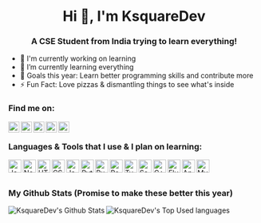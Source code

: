 <h1 align="center">Hi 👋, I'm KsquareDev</h1>
<h3 align="center">A CSE Student from India trying to learn everything!</h3>


* 🔭 I'm currently working on learning
* 🌱 I’m currently learning everything
* 🥅 Goals this year: Learn better programming skills and contribute more
* ⚡ Fun Fact: Love pizzas & dismantling things to see what's inside


<h3>Find me on:</h3>

[<img align="left" alt="KsquareDev Twitter" width="22px" src="https://github.com/itsksquaredev/itsksquaredev/blob/master/icons/twitter.svg" />](https://twitter.com/itsksquaredev)
[<img align="left" alt="KsquareDev Instagram" width="22px" src="https://github.com/itsksquaredev/itsksquaredev/blob/master/icons/instagram.svg" />](https://www.instagram.com/ig_ksquare/)
[<img align="left" alt="KsquareDev Discord" width="22px" src="https://github.com/itsksquaredev/itsksquaredev/blob/master/icons/discord.svg" />](https://discord.gg/fKaA96B)
[<img align="left" alt="KsquareDev CodePen" width="22px" src="https://github.com/itsksquaredev/itsksquaredev/blob/master/icons/codepen.svg" />](https://codepen.io/itsksquaredev)
[<img align="left" alt="KsquareDev GitHub" width="22px" src="https://github.com/itsksquaredev/itsksquaredev/blob/master/icons/github.svg" />](https://github.com/itsksquaredev)
</br>


<h3>Languages & Tools that I use & I plan on learning:</h3>

<img align="left" alt="JavaScript" width="26px" src="https://github.com/itsksquaredev/itsksquaredev/blob/master/icons/javascript.svg" />
<img align="left" alt="NodeJS" width="26px" src="https://github.com/itsksquaredev/itsksquaredev/blob/master/icons/node-dot-js.svg" />
<img align="left" alt="HTML5" width="26px" src="https://github.com/itsksquaredev/itsksquaredev/blob/master/icons/html5.svg" />
<img align="left" alt="CSS3" width="26px" src="https://github.com/itsksquaredev/itsksquaredev/blob/master/icons/css3.svg" />
<img align="left" alt="Java" width="26px" src="https://github.com/itsksquaredev/itsksquaredev/blob/master/icons/java.svg" />
<img align="left" alt="Python" width="26px" src="https://github.com/itsksquaredev/itsksquaredev/blob/master/icons/python.svg" />
<img align="left" alt="Rust" width="26px" src="https://github.com/itsksquaredev/itsksquaredev/blob/master/icons/rust.svg" />
<img align="left" alt="React" width="26px" src="https://github.com/itsksquaredev/itsksquaredev/blob/master/icons/react.svg" />
<img align="left" alt="TypeScript" width="26px" src="https://github.com/itsksquaredev/itsksquaredev/blob/master/icons/typescript.svg" />
<img align="left" alt="Sass" width="26px" src="https://github.com/itsksquaredev/itsksquaredev/blob/master/icons/sass.svg" />
<img align="left" alt="C++" width="26px" src="https://github.com/itsksquaredev/itsksquaredev/blob/master/icons/cplusplus.svg" />
<img align="left" alt="Flutter" width="26px" src="https://github.com/itsksquaredev/itsksquaredev/blob/master/icons/flutter.svg" />
<img align="left" alt="Angular" width="26px" src="https://github.com/itsksquaredev/itsksquaredev/blob/master/icons/angular.svg" />
<img align="left" alt="MySQL" width="26px" src="https://github.com/itsksquaredev/itsksquaredev/blob/master/icons/mysql.svg" />
</br>
</br>

<h3>My Github Stats (Promise to make these better this year)</h3>
<img align="left" alt="KsquareDev's Github Stats" src="https://github-readme-stats.vercel.app/api?username=itsksquaredev&show_icons=true&hide_border=true&theme=dark&include_all_commits=true&count_private=true&hide_title=true" />
<img align="left" alt="KsquareDev's Top Used languages" src="https://github-readme-stats.vercel.app/api/top-langs/?username=itsksquaredev&layout=compact" />

